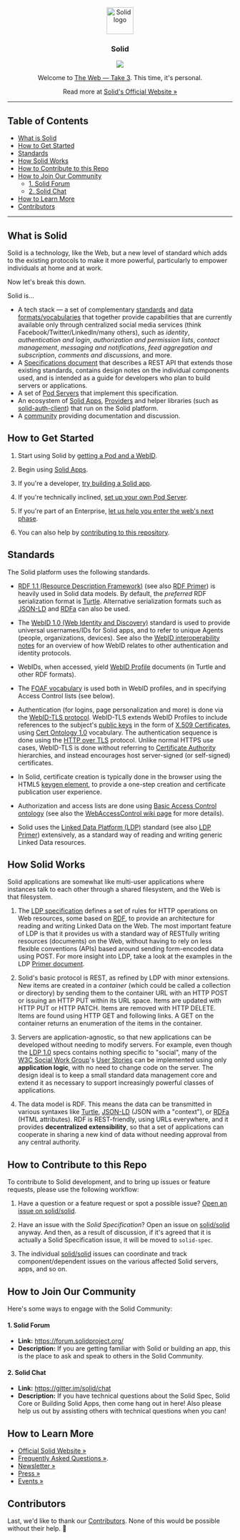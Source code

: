 <div align="center">
<a href="https://solidproject.org/">
    <img src="https://avatars3.githubusercontent.com/u/14262490?v=3&s=200" alt="Solid logo" title="Solid" align="center" height="60" />
</a>

<h3>Solid</h3>

[![](https://img.shields.io/badge/project-Solid-7C4DFF.svg?style=flat-square)](https://github.com/solid/solid)

Welcome to [The Web — Take 3](https://solidproject.org/take3). This time, it's personal.

Read more at [Solid's Official Website »](https://solidproject.org/)

</div>

---

<h2>Table of Contents</h2>

- [What is Solid](#what-is-solid)
- [How to Get Started](#how-to-get-started)
- [Standards](#standards)
- [How Solid Works](#how-solid-works)
- [How to Contribute to this Repo](#how-to-contribute-to-this-repo)
- [How to Join Our Community](#how-to-join-our-community)
    - [1. Solid Forum](#1-solid-forum)
    - [2. Solid Chat](#2-solid-chat)
- [How to Learn More](#how-to-learn-more)
- [Contributors](#contributors)

---


## What is Solid

Solid is a technology, like the Web, but a new level of standard which adds to the existing protocols to make it more powerful, particularly to empower individuals at home and at work.

Now let's break this down.

Solid is...

* A tech stack — a set of complementary [standards](https://github.com/solid/solid-spec#standards-used) and [data formats/vocabularies](https://github.com/solid/vocab) that together provide capabilities that are currently available only through centralized social media services (think Facebook/Twitter/LinkedIn/many others), such as *identity*, *authentication and login*, *authorization and permission lists*, *contact management*, *messaging and notifications*, *feed aggregation and subscription*, *comments and discussions*, and more.
* A [Specifications document](https://github.com/solid/solid-spec) that describes a REST API that extends those existing standards, contains design notes on the individual components used, and is intended as a guide for developers who plan to build servers or applications.
* A set of [Pod Servers](https://solidproject.org/for-developers/pod-server) that implement this specification.
* An ecosystem of [Solid Apps](https://solidproject.org/use-solid/apps), [Providers](https://solidproject.org/use-solid/) and helper libraries (such as [solid-auth-client](https://github.com/solid/solid-auth-client)) that run on the Solid platform.
* A [community](#how-to-join-our-community) providing documentation and discussion.

## How to Get Started

1. Start using Solid by [getting a Pod and a WebID](https://solidproject.org/use-solid/).

2. Begin using [Solid Apps](https://solidproject.org/use-solid/apps).

3. If you're a developer, [try building a Solid app](https://solidproject.org/for-developers/apps).

4. If you're technically inclined, [set up your own Pod Server](https://solidproject.org/for-developers/pod-server).

5. If you're part of an Enterprise, [let us help you enter the web's next phase](https://solidproject.org/for-enterprises/).

6. You can also help by [contributing to this repository](#how-to-contribute-to-this-repo).

## Standards

The Solid platform uses the following standards.

* [RDF 1.1 (Resource Description Framework)](http://www.w3.org/RDF/) (see also [RDF Primer](http://www.w3.org/TR/rdf11-concepts/)) is heavily used in Solid data models. By default, the *preferred* RDF serialization format is [Turtle](http://www.w3.org/TR/turtle/). Alternative serialization formats such as [JSON-LD](http://www.w3.org/TR/json-ld/) and [RDFa](http://www.w3.org/TR/rdfa-primer/) can also be used.

* The [WebID 1.0 (Web Identity and Discovery)](http://www.w3.org/2005/Incubator/webid/spec/identity/) standard is used to provide universal usernames/IDs for Solid apps, and to refer to unique Agents (people, organizations, devices). See also the [WebID interoperability notes](http://www.w3.org/2005/Incubator/webid/wiki/Identity_Interoperability) for an overview of how WebID relates to other authentication and identity protocols.

* WebIDs, when accessed, yield [WebID Profile](http://www.w3.org/2005/Incubator/webid/spec/identity/#dfn-webid_profile) documents (in Turtle and other RDF formats).

* The [FOAF vocabulary](http://xmlns.com/foaf/0.1/) is used both in WebID profiles, and in specifying Access Control lists (see below).

* Authentication (for logins, page personalization and more) is done via the [WebID-TLS protocol](http://www.w3.org/2005/Incubator/webid/spec/tls/). WebID-TLS extends WebID Profiles to include references to the subject's [public keys](https://en.wikipedia.org/wiki/Public-key_cryptography) in the form of [X.509 Certificates](https://en.wikipedia.org/wiki/X.509), using [Cert Ontology 1.0](http://www.w3.org/ns/auth/cert) vocabulary. The authentication sequence is done using the [HTTP over TLS](https://tools.ietf.org/html/rfc2818) protocol. Unlike normal HTTPS use cases, WebID-TLS is done without referring to [Certificate Authority](https://en.wikipedia.org/wiki/Certificate_authority) hierarchies, and instead encourages host server-signed (or self-signed) certificates.

* In Solid, certificate creation is typically done in the browser using the HTML5 [keygen element](http://www.w3.org/TR/html5/forms.html#the-keygen-element), to provide a one-step creation and certificate publication user experience.

* Authorization and access lists are done using [Basic Access Control ontology](http://www.w3.org/ns/auth/acl) (see also the [WebAccessControl wiki page](http://www.w3.org/wiki/WebAccessControl) for more details).

* Solid uses the [Linked Data Platform (LDP)](http://www.w3.org/TR/ldp/) standard (see also [LDP Primer](http://www.w3.org/TR/ldp-primer/)) extensively, as a standard way of reading and writing generic Linked Data resources.

## How Solid Works

Solid applications are somewhat like multi-user applications where instances talk to each other through a shared filesystem, and the Web is that filesystem.

1. The [LDP specification](http://www.w3.org/TR/ldp/) defines a set of rules for HTTP operations on Web resources, some based on [RDF](http://www.w3.org/RDF/), to provide an architecture for reading and writing Linked Data on the Web. The most important feature of LDP is that it provides us with a standard way of RESTfully writing resources (documents) on the Web, without having to rely on less flexible conventions (APIs) based around sending form-encoded data using POST. For more insight into LDP, take a look at the examples in the LDP [Primer document](http://www.w3.org/TR/ldp-primer/).

2. Solid's basic protocol is REST, as refined by LDP with minor extensions. New items are created in a *container* (which could be called a collection or directory) by sending them to the container URL with an HTTP POST or issuing an HTTP PUT within its URL space. Items are updated with HTTP PUT or HTTP PATCH. Items are removed with HTTP DELETE. Items are found using HTTP GET and following links. A GET on the container returns an enumeration of the items in the container.

3. Servers are application-agnostic, so that new applications can be developed without needing to modify servers. For example, even though the [LDP 1.0](http://www.w3.org/TR/ldp/) specs contains nothing specific to "social", many of the [W3C Social Work Group](http://www.w3.org/Social/WG)'s [User Stories](http://www.w3.org/wiki/Socialwg/Social_syntax/User_Stories) can be implemented using only **application logic**, with no need to change code on the server. The design ideal is to keep a small standard data management core and extend it as necessary to support increasingly powerful classes of applications.

4. The data model is RDF. This means the data can be transmitted in various syntaxes like [Turtle](http://www.w3.org/TR/turtle/), [JSON-LD](http://www.w3.org/TR/json-ld/) (JSON with a "context"), or [RDFa](http://www.w3.org/TR/rdfa-primer/) (HTML attributes). RDF is REST-friendly, using URLs everywhere, and it provides **decentralized extensibility**, so that a set of applications can cooperate in sharing a new kind of data without needing approval from any central authority.

## How to Contribute to this Repo

To contribute to Solid development, and to bring up issues or feature requests, please use the following workflow:

1. Have a question or a feature request or spot a possible issue? [Open an issue on solid/solid](https://github.com/solid/solid).

2. Have an issue with the *Solid Specification*? Open an issue on [solid/solid](https://github.com/solid/solid) anyway. And then, as a result of discussion, if it's agreed that it is actually a Solid Specification issue, it will be moved to `solid-spec`.

3. The individual [solid/solid](https://github.com/solid) issues can coordinate and track component/dependent issues on the various affected Solid servers, apps, and so on.
  
## How to Join Our Community

Here's some ways to engage with the Solid Community:

#### 1. Solid Forum
- **Link:** https://forum.solidproject.org/
- **Description:** If you are getting familiar with Solid or building an app, this is the place to ask and speak to others in the Solid Community.

#### 2. Solid Chat 
- **Link:** https://gitter.im/solid/chat
- **Description:** If you have technical questions about the Solid Spec, Solid Core or Building Solid Apps, then come hang out in here! Also please help us out by assisting others with technical questions when you can!

## How to Learn More

* [Official Solid Website »](https://solidproject.org/)
* [Frequently Asked Questions »](https://solidproject.org/faqs).
* [Newsletter »](https://solidproject.org/newsletter)
* [Press »](https://solidproject.org/press)
* [Events »](https://solidproject.org/events)

## Contributors

Last, we'd like to thank our [Contributors](https://github.com/solid/solid/blob/master/CONTRIBUTORS.md). 
None of this would be possible without their help. 💜